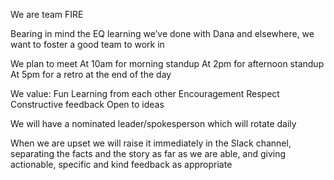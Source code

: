 We are team FIRE

Bearing in mind the EQ learning we’ve done with Dana and elsewhere, we want to foster a good team to work in

We plan to meet
At 10am for morning standup
At 2pm for afternoon standup
At 5pm for a retro at the end of the day

We value:
Fun
Learning from each other
Encouragement
Respect
Constructive feedback 
Open to ideas

We will have a nominated leader/spokesperson which will rotate daily

When we are upset we will raise it immediately in the Slack channel, separating the facts and the story as far as we are able, and giving actionable, specific and kind feedback as appropriate